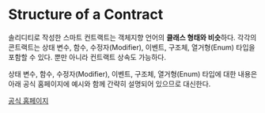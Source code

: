 # Structure of a Contract

 솔리디티로 작성한 스마트 컨트랙트는 객체지향 언어의 **클래스 형태와 비슷**하다. 각각의 콘트랙트는 상태 변수, 함수, 수정자(Modifier), 이벤트, 구조체, 열거형(Enum) 타입을 포함할 수 있다. 뿐만 아니라 컨트랙트 상속도 가능하다.

 상태 변수, 함수, 수정자(Modifier), 이벤트, 구조체, 열거형(Enum) 타입에 대한 내용은 아래 공식 홈페이지에 예시와 함께 간략히 설명되어 있으므로 대신한다.

[공식 홈페이지](https://solidity-kr.readthedocs.io/ko/latest/structure-of-a-contract.html)
